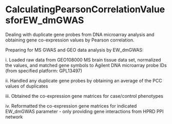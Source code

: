 # CalculatingPearsonCorrelationValuesforEW_dmGWAS
Dealing with duplicate gene probes from DNA microarray analysis and obtaining gene co-expression values by Pearson correlation.


Preparing for MS GWAS and GEO data analysis by EW_dmGWAS:

  i.	Loaded raw data from GEO108000 MS brain tissue data set, normalized the values, and matched gene symbols to Agilent DNA microarray probe IDs (from specified platform: GPL13497)
  
  ii. Handled any duplicate gene probes by obtaining an average of the PCC values of duplicates

  iii.	Obtained the co-expression gene matrices for case/control phenotypes

  iv.	Reformatted the co-expression gene matrices for indicated EW_dmGWAS parameter - only providing gene interactions from HPRD PPI network
